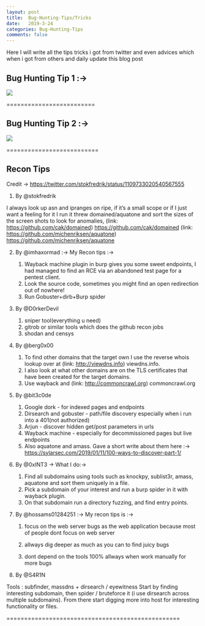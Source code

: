 ```yaml
---
layout: post
title:  Bug-Hunting-Tips/Tricks
date:   2019-3-24 
categories: Bug-Hunting-Tips
comments: false
---
```


Here I will write all the tips tricks i got from twitter and even advices which when i got from others and daily update this blog post

## Bug Hunting Tip 1 :→

![](https://i.imgur.com/KyBAu4V.png)


=========================

## Bug Hunting Tip 2 :→

![](https://i.imgur.com/7FoCfat.jpg)

==========================

## Recon Tips

Credit ->
https://twitter.com/stokfredrik/status/1109733020540567555

1. By @stokfredrik
 
I always look up asn and ipranges on ripe, if it’s a small scope or if I just want a feeling for it I run it threw domained/aquatone and sort the sizes of the screen shots to look for anomalies, 
(link: https://github.com/cak/domained) https://github.com/cak/domained
(link: https://github.com/michenriksen/aquatone) https://github.com/michenriksen/aquatone

2. By @imhaxormad :-> My Recon tips :->

     1. Wayback machine plugin in burp gives you some sweet endpoints, I had managed to find an RCE via an abandoned test page for a pentest client.
    2) Look the source code, sometimes you might find an open redirection out of nowhere!
    3) Run Gobuster+dirb+Burp spider

3. By @D0rkerDevil
 
     1. sniper tool(everything u need)
     2. gitrob or similar tools which does the github recon jobs
     3. shodan and censys

4. By @berg0x00

    1. To find other domains that the target own I use the reverse whois lookup over at (link: http://viewdns.info) viewdns.info.
    2. I also look at what other domains are on the TLS certificates that have been created for the target domains.
    3. Use wayback and (link: http://commoncrawl.org) commoncrawl.org


5. By @bit3c0de

    1. Google dork - for indexed pages and endpoints
    2. Dirsearch and gobuster - path/file discovery especially when i run into a 401(not authorized)
    3. Arjun - discover hidden get/post parameters in urls
    4. Wayback machine - especially for decommissioned pages but live endpoints
    5. Also aquatone and amass. Gave a short write about them here :-> https://sylarsec.com/2019/01/11/100-ways-to-discover-part-1/



6. By @0xINT3 -> What I do:-> 

    1. Find all subdomains using tools such as knockpy, sublist3r, amass, aquatone and sort them uniquely in a file. 
    2. Pick a subdomain of your interest and run a burp spider in it with wayback plugin. 
    3. On that subdomain run a directory fuzzing, and find entry points.


7. By @hossams01284251  :-> My recon tips is :-> 

    1. focus on the web server bugs as the web application because most of people dont focus on web server

    2. allways dig deeper as much as you can to find juicy bugs

    3. dont depend on the tools 100% allways when work manually for more bugs


8. By @S4R1N

Tools : subfinder, massdns + dirsearch / eyewitness 
Start by finding interesting subdomain, then spider / bruteforce it (i use dirsearch across multiple subdomains). From there start digging more into host for interesting functionality or files.


=================================================
